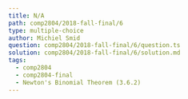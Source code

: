 ```yaml
---
title: N/A
path: comp2804/2018-fall-final/6
type: multiple-choice
author: Michiel Smid
question: comp2804/2018-fall-final/6/question.ts
solution: comp2804/2018-fall-final/6/solution.md
tags:
  - comp2804
  - comp2804-final
  - Newton's Binomial Theorem (3.6.2)
---
```

